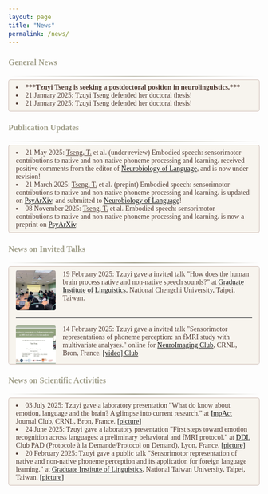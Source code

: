 ```yaml
---
layout: page
title: "News"
permalink: /news/
---
```


<style>
.scroll-window {
  max-height: 180px;   /* Adjust height */
  overflow-y: auto;
  padding: 0.5em 1em;
  border: 1px solid #CFBEB6;
  border-radius: 4px;
  background: #F7F4EE;
  margin-bottom: 1.5em;
  font-family: 'Constantia', serif;
  color: #523D35;
}

.news-with-pics {
  display: flex;
  align-items: flex-start;
  gap: 1em;
  margin-bottom: 1em;
}

.news-with-pics img {
  width: 80px;
  height: 80px;
  object-fit: cover;
  border-radius: 4px;
  flex-shrink: 0;
}

.news-with-pics div {
  flex: 1;
}

.gradient-divider {
  border: none;
  height: 1.5px;
  background: linear-gradient(to right, transparent, #A19F8A, transparent);
  margin: 6px 0;
}

h3 {
  color: #A19F8A;
  font-family: 'Constantia', serif;
}

h4 {
  color: #D9D1BE; /*8A8A70*/
}
</style>


### General News
<hr class="gradient-divider" />

<div class="scroll-window">

<li><b>***Tzuyi Tseng is seeking a postdoctoral position in neurolinguistics.***</b></li>
<li>21 January 2025: Tzuyi Tseng defended her doctoral thesis!</li>
<li>21 January 2025: Tzuyi Tseng defended her doctoral thesis!</li>

</div>

### Publication Updates
<hr class="gradient-divider" />

<div class="scroll-window">

<li>21 May 2025: <u>Tseng, T.</u> et al. (under review) Embodied speech: sensorimotor contributions to native and non-native phoneme processing and learning. received positive comments from the editor of <a href="https://direct.mit.edu/nol">Neurobiology of Language</a>, and is now under revision!</li>
<li>21 March 2025: <u>Tseng, T.</u> et al. (prepint) Embodied speech: sensorimotor contributions to native and non-native phoneme processing and learning. is updated on <a href="https://osf.io/preprints/psyarxiv/fqwe8">PsyArXiv</a>, and submitted to <a href="https://direct.mit.edu/nol">Neurobiology of Language</a>!</li>
<li>08 November 2025: <u>Tseng, T.</u> et al. Embodied speech: sensorimotor contributions to native and non-native phoneme processing and learning. is now a preprint on <a href="https://osf.io/preprints/psyarxiv/fqwe8">PsyArXiv</a>.</li>

</div>

### News on Invited Talks
<hr class="gradient-divider" />

<div class="scroll-window">
  <div class="news-with-pics">
    <img src="assets/img/talk_GILNCCU2025.jpg" alt="Talk_GILNCCU2025" width="80" height="80">
    <div>19 February 2025: Tzuyi gave a invited talk "How does the human brain process native and non-native speech sounds?" at <a href="https://ling.nccu.edu.tw/eng/PageFront">Graduate Institute of Linguistics</a>, National Chengchi University, Taipei, Taiwan.</div>
  </div>
  <hr style="height:2px;border-width:0;color:gray;background-color:gray">
  <div class="news-with-pics">
    <img src="assets/img/talk_CRNL2025.jpg" alt="Talk_CRNL2025" width="80" height="80">
    <div>14 February 2025: Tzuyi gave a invited talk "Sensorimotor representations of phoneme perception: an fMRI study with multivariate analyses." online for <a href="https://osf.io/sxkgq/">NeuroImaging Club</a>, CRNL, Bron, France. <a href="https://pod.inserm.fr/video/2239-neuroimaging-club-tzuyi-tseng-202502/">[video] Club</a></div>
  </div>
  <hr style="height:2px;border-width:0;color:gray;background-color:gray">

</div>

### News on Scientific Activities
<hr class="gradient-divider" />

<div class="scroll-window">

<li>03 July 2025: Tzuyi gave a laboratory presentation "What do know about emotion, language and the brain? A glimpse into current research." at <a href="https://www.crnl.fr/fr/equipe/impact">ImpAct</a> Journal Club, CRNL, Bron, France. <a href="https://bsky.app/profile/tzuyitseng.bsky.social/post/3lt2thpfgsk2p">[picture]</a></li>
<li>24 June 2025: Tzuyi gave a laboratory presentation "First steps toward emotion recognition across languages: a preliminary behavioral and fMRI protocol." at <a href="http://www.ddl.cnrs.fr/">DDL</a> Club PAD (Protocole à la Demande/Protocol on Demand), Lyon, France. <a href="https://bsky.app/profile/tzuyitseng.bsky.social/post/3lsh6fxqa3223">[picture]</a></li>
<li>20 February 2025: Tzuyi gave a public talk "Sensorimotor representation of native and non-native phoneme perception and its application for foreign language learning." at <a href="https://homepage.ntu.edu.tw/~gilntu/">Graduate Institute of Linguistics</a>, National Taiwan University, Taipei, Taiwan. <a href="https://bsky.app/profile/tzuyitseng.bsky.social/post/3lilze57ggc2z">[picture]</a></li>

</div>